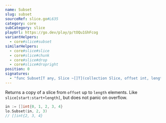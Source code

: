 ```yaml
---
name: Subset
slug: subset
sourceRef: slice.go#L635
category: core
subCategory: slice
playUrl: https://go.dev/play/p/tOQu1GhFcog
variantHelpers:
  - core#slice#subset
similarHelpers:
  - core#slice#slice
  - core#slice#chunk
  - core#slice#drop
  - core#slice#dropright
position: 0
signatures:
  - "func Subset[T any, Slice ~[]T](collection Slice, offset int, length uint) Slice"
---
```


Returns a copy of a slice from `offset` up to `length` elements. Like `slice[start:start+length]`, but does not panic on overflow.

```go
in := []int{0, 1, 2, 3, 4}
lo.Subset(in, 2, 3)
// []int{2, 3, 4}
```


